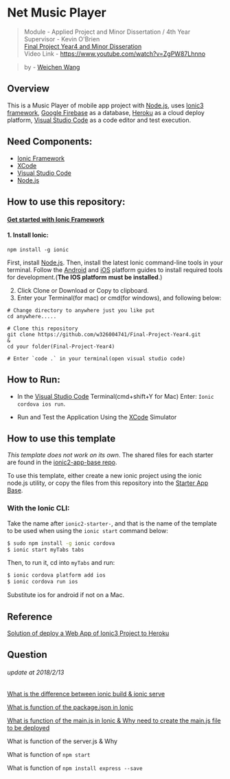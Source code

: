 # Net Music Player  
> Module - Applied Project and Minor Dissertation / 4th Year      
> Supervisor - Kevin O'Brien           
> [Final Project Year4 and Minor Disseration](https://github.com/w326004741/Final-Project-Year4/tree/master/Final%20Year%20Minor%20Dissertation)      
> Video Link - https://www.youtube.com/watch?v=ZgPW87Lhnno    

> by - [Weichen Wang](https://github.com/w326004741)

## Overview
This is a Music Player of mobile app project with [Node.js](https://nodejs.org/en/), uses [Ionic3 framework](https://ionicframework.com/), [Google Firebase](https://firebase.google.com/) as a database, [Heroku](https://www.heroku.com/platform) as a cloud deploy platform, [Visual Studio Code](https://code.visualstudio.com/) as a code editor and test execution.

## Need Components:
-  [Ionic Framework](https://ionicframework.com/getting-started)
-  [XCode](https://developer.apple.com/xcode/)
-  [Visual Studio Code](https://code.visualstudio.com/)
-  [Node.js](https://nodejs.org/en/)


## How to use this repository:
#### [Get started with Ionic Framework](https://ionicframework.com/getting-started)

#### 1. Install Ionic: 
```
npm install -g ionic
```

First, install [Node.js](https://nodejs.org/en/). Then, install the latest Ionic command-line tools in your terminal. Follow the [Android](https://cordova.apache.org/docs/en/7.x/guide/platforms/android/) and [iOS](https://cordova.apache.org/docs/en/7.x/guide/platforms/ios/) platform guides to install required tools for development.(**The IOS platform must be installed**.)


2. Click Clone or Download or Copy to clipboard.
3. Enter your Terminal(for mac) or cmd(for windows), and following below:
```
# Change directory to anywhere just you like put
cd anywhere.....

# Clone this repository
git clone https://github.com/w326004741/Final-Project-Year4.git
&
cd your folder(Final-Project-Year4)

# Enter `code .` in your terminal(open visual studio code)
```

## How to Run:
- In the [Visual Studio Code](https://code.visualstudio.com/) Terminal(cmd+shift+Y for Mac) Enter: `Ionic cordova ios run`.       

- Run and Test the Application Using the [XCode](https://developer.apple.com/xcode/) Simulator


## How to use this template

*This template does not work on its own*. The shared files for each starter are found in the [ionic2-app-base repo](https://github.com/ionic-team/ionic2-app-base).

To use this template, either create a new ionic project using the ionic node.js utility, or copy the files from this repository into the [Starter App Base](https://github.com/ionic-team/ionic2-app-base).

### With the Ionic CLI:

Take the name after `ionic2-starter-`, and that is the name of the template to be used when using the `ionic start` command below:

```bash
$ sudo npm install -g ionic cordova
$ ionic start myTabs tabs
```

Then, to run it, cd into `myTabs` and run:

```bash
$ ionic cordova platform add ios
$ ionic cordova run ios
```

Substitute ios for android if not on a Mac.



## Reference
[Solution of deploy a Web App of Ionic3 Project to Heroku](https://stackoverflow.com/questions/43701033/ionic-pwa-deploy/43701116)

## Question
###### *update at 2018/2/13*
[What is the difference between ionic build & ionic serve](https://github.com/w326004741/Final-Project-Year4)

[What is function of the package.json in Ionic](https://github.com/w326004741/Final-Project-Year4)

[What is function of the main.js in Ionic & Why need to create the main.js file to be deployed](https://github.com/w326004741/Final-Project-Year4)

What is function of the server.js & Why

What is function of `npm start`

What is function of `npm install express --save`
